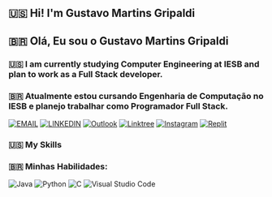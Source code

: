 
## 🇺🇸 Hi! I'm Gustavo Martins Gripaldi  
## 🇧🇷 Olá, Eu sou o Gustavo Martins Gripaldi

### 🇺🇸 I am currently studying Computer Engineering at IESB and plan to work as a Full Stack developer.

### 🇧🇷 Atualmente estou cursando Engenharia de Computação no IESB e planejo trabalhar como Programador Full Stack.

[![EMAIL](https://img.shields.io/badge/Gmail-D14836?style=for-the-badge&logo=gmail&logoColor=white)](mailto:gustavogripaldi@gmail.com)
[![LINKEDIN](https://img.shields.io/badge/LinkedIn-0077B5?style=for-the-badge&logo=linkedin&logoColor=white)](https://www.linkedin.com/in/g2martins/)
[![Outlook](https://img.shields.io/badge/Microsoft_Outlook-0078D4?style=for-the-badge&logo=microsoft-outlook&logoColor=white)](mailto:gustavogripaldi@outlook.com)
[![Linktree](https://img.shields.io/badge/linktree-1de9b6?style=for-the-badge&logo=linktree&logoColor=white)](https://beacons.ai/g2martins/)
[![Instagram](https://img.shields.io/badge/Instagram-%23E4405F.svg?style=for-the-badge&logo=Instagram&logoColor=white)](https://www.instagram.com/_g2martins/?hl=pt-br)
[![Replit](https://img.shields.io/badge/Replit-DD1200?style=for-the-badge&logo=Replit&logoColor=white)](https://replit.com/@G2Martins/)


### 🇺🇸 My Skills
### 🇧🇷 Minhas Habilidades:

![Java](https://img.shields.io/badge/Java-8B2635?style=for-the-badge&logo=openjdk&logoColor=white) 
![Python](https://img.shields.io/badge/Python-3776AB?style=for-the-badge&logo=python&logoColor=white) 
![C](https://img.shields.io/badge/C-00599C?style=for-the-badge&logo=c&logoColor=white)
![Visual Studio Code](https://img.shields.io/badge/Visual%20Studio%20Code-0078d7.svg?style=for-the-badge&logo=visual-studio-code&logoColor=white)
